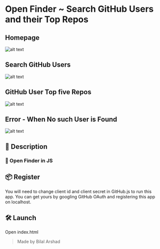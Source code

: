 # Open Finder ~ Search GitHub Users and their Top Repos

## Homepage

![alt text](https://github.com/MBA-997/Open-Finder/blob/main/src/pictures/home.PNG?raw=true)

## Search GitHub Users

![alt text](https://github.com/MBA-997/Open-Finder/blob/main/src/pictures/search-user.PNG?raw=true)

## GitHub User Top five Repos

![alt text](https://github.com/MBA-997/Open-Finder/blob/main/src/pictures/gets-top-5-repos.PNG?raw=true)

## Error - When No such User is Found

![alt text](https://github.com/MBA-997/Open-Finder/blob/main/src/pictures/user-not-find.PNG?raw=true)

## 📖 Description

### 📱 Open Finder in JS

## 📦 Register

You will need to change client id and client secret in GitHub.js to run this app. You can get yours by googling GitHub OAuth and registering this app on localhost.

## 🛠 Launch

Open index.html

> Made by Bilal Arshad
